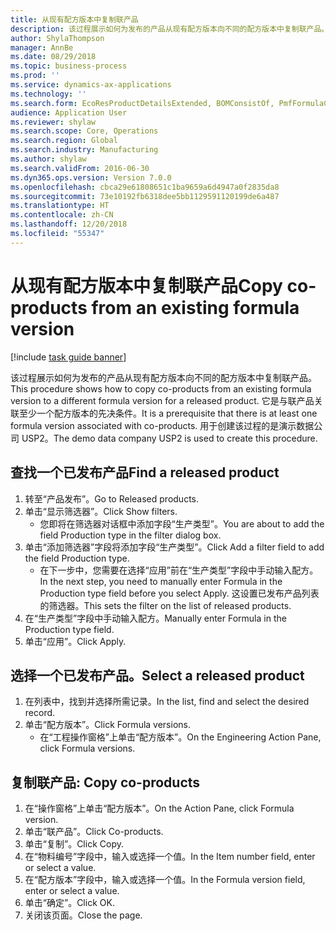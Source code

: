 ```yaml
---
title: 从现有配方版本中复制联产品
description: 该过程展示如何为发布的产品从现有配方版本向不同的配方版本中复制联产品。
author: ShylaThompson
manager: AnnBe
ms.date: 08/29/2018
ms.topic: business-process
ms.prod: ''
ms.service: dynamics-ax-applications
ms.technology: ''
ms.search.form: EcoResProductDetailsExtended, BOMConsistOf, PmfFormulaCoBy, BOMRouteCopyDialog
audience: Application User
ms.reviewer: shylaw
ms.search.scope: Core, Operations
ms.search.region: Global
ms.search.industry: Manufacturing
ms.author: shylaw
ms.search.validFrom: 2016-06-30
ms.dyn365.ops.version: Version 7.0.0
ms.openlocfilehash: cbca29e61808651c1ba9659a6d4947a0f2835da8
ms.sourcegitcommit: 73e10192fb6318dee5bb1129591120199de6a487
ms.translationtype: HT
ms.contentlocale: zh-CN
ms.lasthandoff: 12/20/2018
ms.locfileid: "55347"
---
```

# <a name="copy-co-products-from-an-existing-formula-version"></a><span data-ttu-id="c1c53-103">从现有配方版本中复制联产品</span><span class="sxs-lookup"><span data-stu-id="c1c53-103">Copy co-products from an existing formula version</span></span>

[!include [task guide banner](../../includes/task-guide-banner.md)]

<span data-ttu-id="c1c53-104">该过程展示如何为发布的产品从现有配方版本向不同的配方版本中复制联产品。</span><span class="sxs-lookup"><span data-stu-id="c1c53-104">This procedure shows how to copy co-products from an existing formula version to a different formula version for a released product.</span></span> <span data-ttu-id="c1c53-105">它是与联产品关联至少一个配方版本的先决条件。</span><span class="sxs-lookup"><span data-stu-id="c1c53-105">It is a prerequisite that there is at least one formula version associated with co-products.</span></span> <span data-ttu-id="c1c53-106">用于创建该过程的是演示数据公司 USP2。</span><span class="sxs-lookup"><span data-stu-id="c1c53-106">The demo data company USP2 is used to create this procedure.</span></span>


## <a name="find-a-released-product"></a><span data-ttu-id="c1c53-107">查找一个已发布产品</span><span class="sxs-lookup"><span data-stu-id="c1c53-107">Find a released product</span></span>
1. <span data-ttu-id="c1c53-108">转至“产品发布”。</span><span class="sxs-lookup"><span data-stu-id="c1c53-108">Go to Released products.</span></span>
2. <span data-ttu-id="c1c53-109">单击“显示筛选器”。</span><span class="sxs-lookup"><span data-stu-id="c1c53-109">Click Show filters.</span></span>
    * <span data-ttu-id="c1c53-110">您即将在筛选器对话框中添加字段“生产类型”。</span><span class="sxs-lookup"><span data-stu-id="c1c53-110">You are about to add the field Production type in the filter dialog box.</span></span>  
3. <span data-ttu-id="c1c53-111">单击“添加筛选器”字段将添加字段“生产类型”。</span><span class="sxs-lookup"><span data-stu-id="c1c53-111">Click Add a filter field to add the field Production type.</span></span>
    * <span data-ttu-id="c1c53-112">在下一步中，您需要在选择“应用”前在“生产类型”字段中手动输入配方。</span><span class="sxs-lookup"><span data-stu-id="c1c53-112">In the next step, you need to manually enter Formula in the Production type field before you select Apply.</span></span> <span data-ttu-id="c1c53-113">这设置已发布产品列表的筛选器。</span><span class="sxs-lookup"><span data-stu-id="c1c53-113">This sets the filter on the list of released products.</span></span>  
4. <span data-ttu-id="c1c53-114">在“生产类型”字段中手动输入配方。</span><span class="sxs-lookup"><span data-stu-id="c1c53-114">Manually enter Formula in the Production type field.</span></span>
5. <span data-ttu-id="c1c53-115">单击“应用”。</span><span class="sxs-lookup"><span data-stu-id="c1c53-115">Click Apply.</span></span>

## <a name="select-a-released-product"></a><span data-ttu-id="c1c53-116">选择一个已发布产品。</span><span class="sxs-lookup"><span data-stu-id="c1c53-116">Select a released product</span></span>
1. <span data-ttu-id="c1c53-117">在列表中，找到并选择所需记录。</span><span class="sxs-lookup"><span data-stu-id="c1c53-117">In the list, find and select the desired record.</span></span>
2. <span data-ttu-id="c1c53-118">单击“配方版本”。</span><span class="sxs-lookup"><span data-stu-id="c1c53-118">Click Formula versions.</span></span>
    * <span data-ttu-id="c1c53-119">在“工程操作窗格”上单击“配方版本”。</span><span class="sxs-lookup"><span data-stu-id="c1c53-119">On the Engineering Action Pane, click Formula versions.</span></span>  

## <a name="copy-co-products"></a><span data-ttu-id="c1c53-120">复制联产品: </span><span class="sxs-lookup"><span data-stu-id="c1c53-120">Copy co-products</span></span>
1. <span data-ttu-id="c1c53-121">在“操作窗格”上单击“配方版本”。</span><span class="sxs-lookup"><span data-stu-id="c1c53-121">On the Action Pane, click Formula version.</span></span>
2. <span data-ttu-id="c1c53-122">单击“联产品”。</span><span class="sxs-lookup"><span data-stu-id="c1c53-122">Click Co-products.</span></span>
3. <span data-ttu-id="c1c53-123">单击“复制”。</span><span class="sxs-lookup"><span data-stu-id="c1c53-123">Click Copy.</span></span>
4. <span data-ttu-id="c1c53-124">在“物料编号”字段中，输入或选择一个值。</span><span class="sxs-lookup"><span data-stu-id="c1c53-124">In the Item number field, enter or select a value.</span></span>
5. <span data-ttu-id="c1c53-125">在“配方版本”字段中，输入或选择一个值。</span><span class="sxs-lookup"><span data-stu-id="c1c53-125">In the Formula version field, enter or select a value.</span></span>
6. <span data-ttu-id="c1c53-126">单击“确定”。</span><span class="sxs-lookup"><span data-stu-id="c1c53-126">Click OK.</span></span>
7. <span data-ttu-id="c1c53-127">关闭该页面。</span><span class="sxs-lookup"><span data-stu-id="c1c53-127">Close the page.</span></span>

